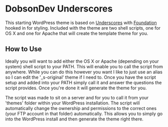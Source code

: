 # DobsonDev Underscores

This starting WordPress theme is based on [Underscores](http://underscores.me/) with [Foundation](http://foundation.zurb.com/) hooked in for styling. Included with the theme are two shell scripts, one for OS X and one for Apache that will create the template theme for you.

## How to Use

Ideally you will want to add either the OS X or Apache (depending on your system) shell script to your PATH. This will enable you to call the script from anywhere. While you can do this however you want I like to just use an alias so I can edit the '_s-original' theme if I need to. Once you have the script setup and added into your PATH simply call it and answer the questions the script provides. Once you're done it will generate the theme for you.

The script was made to sit on a server and for you to call it from your 'themes' folder within your WordPress installation. The script will automatically change the ownership and permissions to the correct ones (your FTP account in that folder) automatically. This allows you to simply go into the WordPress install and then generate the theme right there.